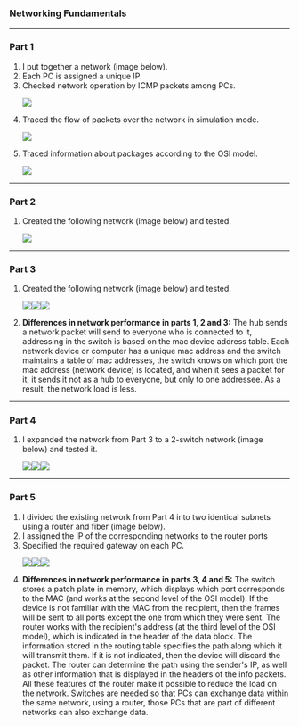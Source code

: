 ### Networking Fundamentals

---------

### Part 1

1. I put together a network (image below).
2. Each PC is assigned a unique IP.
3. Checked network operation by ICMP packets among PCs.
   <p><img src='images/1.gif'></p>
4. Traced the flow of packets over the network in simulation mode.
   <p><img src='images/1_1.png'></p>
5. Traced information about packages according to the OSI model.
   <p><img src='images/1_2.png'></p>

---------

### Part 2

1. Created the following network (image below) and tested.
   <p><img src='images/2.gif'></p>

---------

### Part 3

1. Created the following network (image below) and tested.
   <p><img src='images/4.gif'><img src='images/4.png'><img src='images/4_1.png'></p>
2. <b>Differences in network performance in parts 1, 2 and 3:</b> The hub sends a network packet will send to everyone who is connected to it, addressing in the switch is based on the mac device address table. Each network device or computer has a unique mac address and the switch maintains a table of mac addresses, the switch knows on which port the mac address (network device) is located, and when it sees a packet for it, it sends it not as a hub to everyone, but only to one addressee. As a result, the network load is less.

---------

### Part 4

1. I expanded the network from Part 3 to a 2-switch network (image below) and tested it.
   <p><img src='images/5.gif'><img src='images/5.png'><img src='images/5_1.png'></p>

---------

### Part 5

1. I divided the existing network from Part 4 into two identical subnets using a router and fiber (image below).
2. I assigned the IP of the corresponding networks to the router ports
3. Specified the required gateway on each PC.
    <p><img src='images/6.gif'><img src='images/6.png'><img src='images/6_1.png'></p>
4. <b>Differences in network performance in parts 3, 4 and 5:</b> The switch stores a patch plate in memory, which displays which port corresponds to the MAC (and works at the second level of the OSI model). If the device is not familiar with the MAC from the recipient, then the frames will be sent to all ports except the one from which they were sent. The router works with the recipient's address (at the third level of the OSI model), which is indicated in the header of the data block. The information stored in the routing table specifies the path along which it will transmit them. If it is not indicated, then the device will discard the packet.
The router can determine the path using the sender's IP, as well as other information that is displayed in the headers of the info packets. All these features of the router make it possible to reduce the load on the network. Switches are needed so that PCs can exchange data within the same network, using a router, those PCs that are part of different networks can also exchange data.
